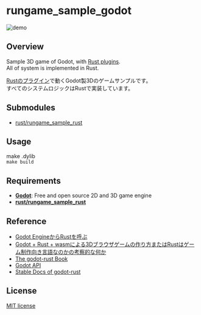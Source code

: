 # rungame_sample_godot

![demo](https://user-images.githubusercontent.com/20859969/190854848-29c52375-d378-4433-8277-1e85b6ef0b7f.gif)

## Overview
Sample 3D game of Godot, with [Rust plugins](https://github.com/Nitudon/rungame_sample_rust).  
All of system is implemented in Rust.

[Rustのプラグイン](https://github.com/Nitudon/rungame_sample_rust)で動くGodot製3Dのゲームサンプルです。  
すべてのシステムロジックはRustで実装しています。

## Submodules

 - [rust/rungame_sample_rust](https://github.com/Nitudon/rungame_sample_rust)

## Usage
make .dylib  
`make build`

## Requirements

 - [**Godot**](https://godotengine.org/): Free and open source 2D and 3D game engine
 - [**rust/rungame_sample_rust**](https://github.com/Nitudon/rungame_sample_rust)

## Reference

 - [Godot EngineからRustを呼ぶ](https://zenn.dev/kawaxumax/articles/e0dedf3f6d4219)
 - [Godot + Rust + wasmによる3Dブラウザゲームの作り方またはRustはゲーム制作向き言語なのかの考察的な何か](https://qiita.com/namn1125/items/9ef8f147317114545b51)
 - [The godot-rust Book](https://godot-rust.github.io/book/getting-started.html)
 - [Godot API](https://docs.godotengine.org/ja/stable/classes/index.html)
 - [Stable Docs of godot-rust](https://docs.rs/gdnative/latest/gdnative/)

## License

[MIT license](LICENSE)
